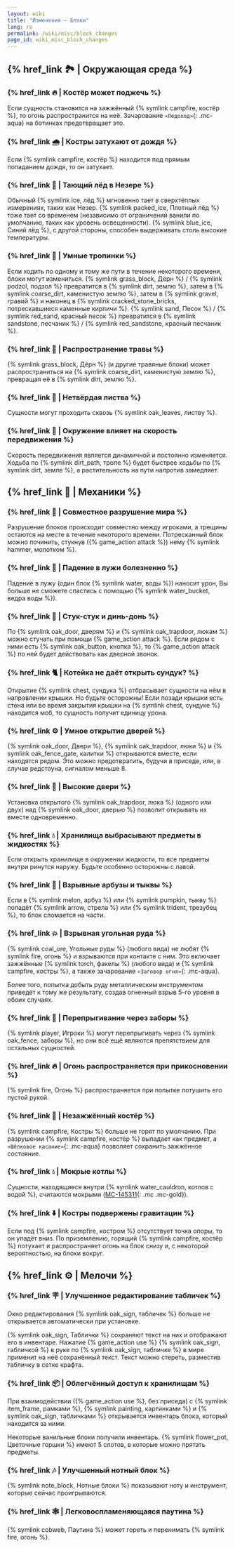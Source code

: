 ```yaml
---
layout: wiki
title: "Изменения — Блоки"
lang: ru
permalink: /wiki/misc/block_changes
page_id: wiki_misc_block_changes
---
```


## {% href_link 🏞️ | Окружающая среда %}

### {% href_link 🔥 | Костёр может поджечь %}
Если сущность становится на зажжённый {% symlink campfire, костёр %}, то огонь распространится на неё. Зачарование `«Ледоход»`{: .mc-aqua} на ботинках предотвращает это.

### {% href_link 🌧️ | Костры затухают от дождя %}
Если {% symlink campfire, костёр %} находится под прямым попаданием дождя, то он затухает.

### {% href_link 🧊 | Тающий лёд в Незере %}
Обычный {% symlink ice, лёд %} мгновенно тает в сверхтёплых измерениях, таких как Незер. {% symlink packed_ice, Плотный лёд %} тоже тает со временем (независимо от ограничений ванили по умолчанию, таких как уровень освещенности). {% symlink blue_ice, Синий лёд %}, с другой стороны, способен выдерживать столь высокие температуры.

### {% href_link 🐾 | Умные тропинки %}
Если ходить по одному и тому же пути в течение некоторого времени, блоки могут измениться. {% symlink grass_block, Дёрн %} / {% symlink podzol, подзол %} превратится в {% symlink dirt, землю %}, затем в {% symlink coarse_dirt, каменистую землю %}, затем в {% symlink gravel, гравий %} и наконец в {% symlink cracked_stone_bricks, потрескавшиеся каменные кирпичи %}. {% symlink sand, Песок %} / {% symlink red_sand, красный песок %} превратится в {% symlink sandstone, песчаник %} / {% symlink red_sandstone, красный песчаник %}.

### {% href_link 🌱 | Распространение травы %}
{% symlink grass_block, Дёрн %} (и другие травяные блоки) может распространиться на {% symlink coarse_dirt, каменистую землю %}, превращая её в {% symlink dirt, землю %}.

### {% href_link 🍃 | Нетвёрдая листва %}
Сущности могут проходить сквозь {% symlink oak_leaves, листву %}.

### {% href_link 👟 | Окружение влияет на скорость передвижения %}
Скорость передвижения является динамичной и постоянно изменяется. Ходьба по {% symlink dirt_path, тропе %} будет быстрее ходьбы по {% symlink dirt, земле %}, а растительность на пути напротив замедляет.



## {% href_link 🔧 | Механики %}

### {% href_link 🔄 | Совместное разрушение мира %}
Разрушение блоков происходит совместно между игроками, а трещины остаются на месте в течение некоторого времени. Потресканный блок можно починить, стукнув ({% game_action attack %}) нему {% symlink hammer, молотком %}.

### {% href_link 🌊 | Падение в лужи болезненно %}
Падение в лужу (один блок {% symlink water, воды %}) наносит урон, Вы больше не сможете спастись с помощью {% symlink water_bucket, ведра воды %}).

### {% href_link 🔔 | Стук-стук и динь-донь %}
По {% symlink oak_door, дверям %} и {% symlink oak_trapdoor, люкам %} можно стучать при помощи {% game_action attack %}. Если рядом с ними есть {% symlink oak_button, кнопка %}, то {% game_action attack %} по ней будет действовать как дверной звонок.

### {% href_link 🐈 | Котейка не даёт открыть сундук? %}
Открытие {% symlink chest, сундука %} отбрасывает сущности на нём в направлении крышки. Но будьте осторожны! Если позади крышки есть стена или во время закрытия крышки на {% symlink chest, сундуке %} находится моб, то сущность получит единицу урона.

### {% href_link ⚙️ | Умное открытие дверей %}
{% symlink oak_door, Двери %}, {% symlink oak_trapdoor, люки %} и {% symlink oak_fence_gate, калитки %} открываются вместе, если находятся рядом. Это можно предотвратить, будучи в приседе, или, в случае редстоуна, сигналом меньше 8.

### {% href_link 🚪 | Высокие двери %}
Установка открытого {% symlink oak_trapdoor, люка %} (одного или двух) над {% symlink oak_door, дверью %} позволит открывать их вместе одновременно.

### {% href_link 💧 | Хранилища выбрасывают предметы в жидкостях %}
Если открыть хранилище в окружении жидкости, то все предметы внутри ринутся наружу. Будьте особенно осторожны с лавой.

### {% href_link 🍈 | Взрывные арбузы и тыквы %}
Если в {% symlink melon, арбуз %} или {% symlink pumpkin, тыкву %} попадёт {% symlink arrow, стрела %} или {% symlink trident, трезубец %}, то блок сломается на части.

### {% href_link 💥 | Взрывная угольная руда %}
{% symlink coal_ore, Угольные руды %} (любого вида) не любят {% symlink fire, огонь %} и взрываются при контакте с ним. Это включает зажжённые {% symlink torch, факелы %} (любого вида) и {% symlink campfire, костры %}, а также зачарование `«Заговор огня»`{: .mc-aqua}.

Более того, попытка добыть руду металлическим инструментом приведёт к тому же результату, создав огненный взрыв 5-го уровня в обоих случаях.

### {% href_link 🚧 | Перепрыгивание через заборы %}
{% symlink player, Игроки %} могут перепрыгивать через {% symlink oak_fence, заборы %}, но они всё ещё являются препятствием для остальных сущностей.

### {% href_link 🔥 | Огонь распространяется при прикосновении %}
{% symlink fire, Огонь %} распространяется при попытке потушить его пустой рукой.

### {% href_link 🧯 | Незажжённый костёр %}
{% symlink campfire, Костры %} больше не горят по умолчанию. При разрушении {% symlink campfire, костёр %} выпадает как предмет, а `«Шёлковое касание»`{: .mc-aqua} позволяет сохранить зажжённое состояние.

### {% href_link 💧 | Мокрые котлы %}
Сущности, находящиеся внутри {% symlink water_cauldron, котлов с водой %}, считаются мокрыми ([MC-145311](https://bugs.mojang.com/browse/MC-145311){: .mc .mc-gold}).

### {% href_link ⬇️ | Костры подвержены гравитации %}
Если под {% symlink campfire, костром %} отсутствует точка опоры, то он упадёт вниз. По приземлению, горящий {% symlink campfire, костёр %} потухает и распространяет огонь на блок снизу и, с некоторой вероятностью, на блоки вокруг.



## {% href_link ⚙️ | Мелочи %}

### {% href_link 🪧 | Улучшенное редактирование табличек %}
Окно редактирования {% symlink oak_sign, табличек %} больше не открывается автоматически при установке.

{% symlink oak_sign, Таблички %} сохраняют текст на них и отображают его в инвентаре. Нажатие {% game_action use %} {% symlink oak_sign, табличкой %} в руке по {% symlink oak_sign, табличке %} в мире применит на неё сохранённый текст. Текст можно стереть, разместив табличку в сетке крафта.

### {% href_link 📦 | Облегчённый доступ к хранилищам %}
При взаимодействии ({% game_action use %}, без приседа) с {% symlink item_frame, рамками %}, {% symlink painting, картинками %} и {% symlink oak_sign, табличками %} открывается инвентарь блока, который находится за ними.

Некоторые ванильные блоки получили инвентарь. {% symlink flower_pot, Цветочные горшки %} имеют 5 слотов, в которые можно прятать предметы.

### {% href_link 🎶 | Улучшенный нотный блок %}
{% symlink note_block, Нотные блоки %} показывают ноту и инструмент, которые сейчас проигрываются.

### {% href_link 🕸️ | Легковоспламеняющаяся паутина %}
{% symlink cobweb, Паутина %} может гореть и перенимать {% symlink fire, огонь %}.

